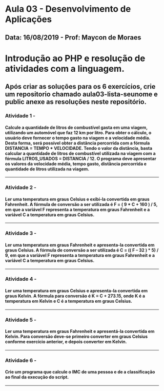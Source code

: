 # Aula 03 - Desenvolvimento de Aplicações

## Data: 16/08/2019 - Prof: Maycon de Moraes

# Introdução ao PHP e resolução de atividades com a linguagem.

## Após criar as soluções para os 6 exercícios, crie um repositorio chamado aula03-lista-seunome e public anexe as resoluções neste repositório.


 
### Atividade 1 - 
#### Calcule a quantidade de litros de combustível gasta em uma viagem, utilizando um automóvel que faz 12 km por litro. Para obter o cálculo, o usuário deve fornecer o tempo gasto na viagem e a velocidade média. Desta forma, será possível obter a distância percorrida com a fórmula DISTANCIA = TEMPO * VELOCIDADE. Tendo o valor da distância, basta calcular a quantidade de litros de combustível utilizada na viagem com a fórmula LITROS_USADOS = DISTANCIA / 12. O programa deve apresentar os valores da velocidade média, tempo gasto, distância percorrida e quantidade de litros utilizada na viagem.

_______

### Atividade 2 - 
#### Ler uma temperatura em graus Celsius e exibi-la convertida em graus Fahrenheit. A fórmula de conversão a ser utilizada é F = ( 9 * C + 160 ) / 5, em que a variável F representa a temperatura em graus Fahrenheit e a variável C a temperatura em graus Celsius.

_______

### Atividade 3 - 
#### Ler uma temperatura em graus Fahrenheit e apresenta-la convertida em graus Celsius. A fórmula de conversão a ser utilizada é C = (( F – 32 ) * 5) / 9, em que a variável F representa a temperatura em graus Fahrenheit e a variável C a temperatura em graus Celsius.


_______

### Atividade 4 - 
#### Ler uma temperatura em graus Celsius e apresenta-la convertida em graus Kelvin. A fórmula para conversão é K = C + 273.15, onde K é a temperatura em Kelvin e C é a temperatura em graus Celsius.

_______

### Atividade 5 - 
#### Ler uma temperatura em graus Fahrenheit e apresentá-la convertida em Kelvin. Para conversão deve-se primeiro converter em graus Celsius conforme exercício anterior, e depois converter em Kelvin.

_______

### Atividade 6 - 
#### Crie um programa que calcule o IMC de uma pessoa e de a classificação ao final da execução do script.

_____


